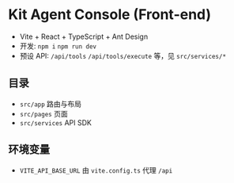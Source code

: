 # Kit Agent Console (Front-end)

- Vite + React + TypeScript + Ant Design
- 开发: `npm i` `npm run dev`
- 预设 API: `/api/tools` `/api/tools/execute` 等，见 `src/services/*`

## 目录
- `src/app` 路由与布局
- `src/pages` 页面
- `src/services` API SDK

## 环境变量
- `VITE_API_BASE_URL` 由 `vite.config.ts` 代理 `/api`
